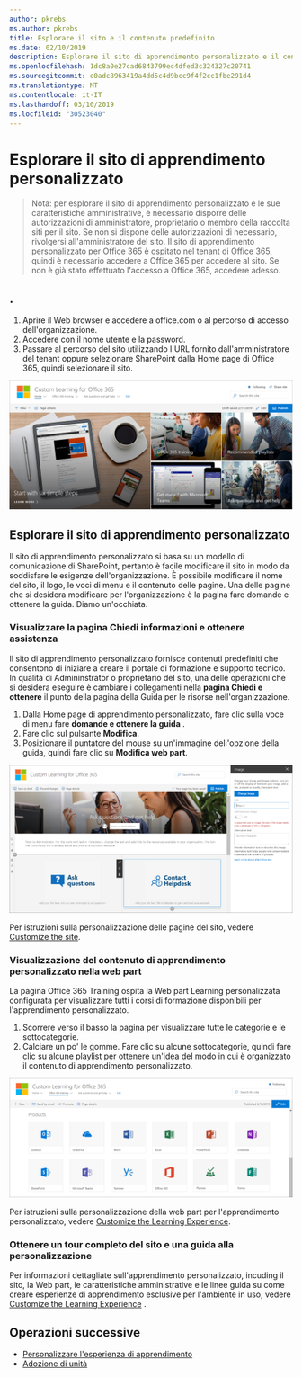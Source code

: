 ```yaml
---
author: pkrebs
ms.author: pkrebs
title: Esplorare il sito e il contenuto predefinito
ms.date: 02/10/2019
description: Esplorare il sito di apprendimento personalizzato e il contenuto predefinito
ms.openlocfilehash: 1dc8a0e27cad6843799ec4dfed3c324327c20741
ms.sourcegitcommit: e0adc8963419a4dd5c4d9bcc9f4f2cc1fbe291d4
ms.translationtype: MT
ms.contentlocale: it-IT
ms.lasthandoff: 03/10/2019
ms.locfileid: "30523040"
---
```

# <a name="explore-the-custom-learning-site"></a>Esplorare il sito di apprendimento personalizzato

> Nota: per esplorare il sito di apprendimento personalizzato e le sue caratteristiche amministrative, è necessario disporre delle autorizzazioni di amministratore, proprietario o membro della raccolta siti per il sito. Se non si dispone delle autorizzazioni di necessario, rivolgersi all'amministratore del sito. Il sito di apprendimento personalizzato per Office 365 è ospitato nel tenant di Office 365, quindi è necessario accedere a Office 365 per accedere al sito. Se non è già stato effettuato l'accesso a Office 365, accedere adesso. 

## <a name="sign-in-to-office-365"></a>. 

1.  Aprire il Web browser e accedere a office.com o al percorso di accesso dell'organizzazione. 
2.  Accedere con il nome utente e la password.
3.  Passare al percorso del sito utilizzando l'URL fornito dall'amministratore del tenant oppure selezionare SharePoint dalla Home page di Office 365, quindi selezionare il sito. 

![CG-Introducing. png](media/cg-introducing.png)

## <a name="explore-the-custom-learning-site"></a>Esplorare il sito di apprendimento personalizzato

Il sito di apprendimento personalizzato si basa su un modello di comunicazione di SharePoint, pertanto è facile modificare il sito in modo da soddisfare le esigenze dell'organizzazione. È possibile modificare il nome del sito, il logo, le voci di menu e il contenuto delle pagine. Una delle pagine che si desidera modificare per l'organizzazione è la pagina fare domande e ottenere la guida. Diamo un'occhiata.

### <a name="view-the-ask-questions-and-get-help-page"></a>Visualizzare la pagina Chiedi informazioni e ottenere assistenza

Il sito di apprendimento personalizzato fornisce contenuti predefiniti che consentono di iniziare a creare il portale di formazione e supporto tecnico. In qualità di Admininstrator o proprietario del sito, una delle operazioni che si desidera eseguire è cambiare i collegamenti nella **pagina Chiedi e ottenere** il punto della pagina della Guida per le risorse nell'organizzazione. 

1.  Dalla Home page di apprendimento personalizzato, fare clic sulla voce di menu fare **domande e ottenere la guida** .
2.  Fare clic sul pulsante **Modifica**.
3.  Posizionare il puntatore del mouse su un'immagine dell'opzione della guida, quindi fare clic su **Modifica web part**.

![CG-EDITHELP. png](media/cg-edithelp.png)

Per istruzioni sulla personalizzazione delle pagine del sito, vedere [Customize the site](custom_edithelp.md).

### <a name="view-the-custom-learning-content-in-the-web-part"></a>Visualizzazione del contenuto di apprendimento personalizzato nella web part
La pagina Office 365 Training ospita la Web part Learning personalizzata configurata per visualizzare tutti i corsi di formazione disponibili per l'apprendimento personalizzato. 

1. Scorrere verso il basso la pagina per visualizzare tutte le categorie e le sottocategorie.
2. Calciare un po' le gomme. Fare clic su alcune sottocategorie, quindi fare clic su alcune playlist per ottenere un'idea del modo in cui è organizzato il contenuto di apprendimento personalizzato. 

![CG-gotoall. png](media/cg-gotoall.png)

Per istruzioni sulla personalizzazione della web part per l'apprendimento personalizzato, vedere [Customize the Learning Experience](custom_overview.md).

### <a name="get-a-complete-site-tour-and-customization-guidance"></a>Ottenere un tour completo del sito e una guida alla personalizzazione
Per informazioni dettagliate sull'apprendimento personalizzato, incuding il sito, la Web part, le caratteristiche amministrative e le linee guida su come creare esperienze di apprendimento esclusive per l'ambiente in uso, vedere [Customize the Learning Experience](custom_overview.md) .

## <a name="next-steps"></a>Operazioni successive
- [Personalizzare l'esperienza di apprendimento](custom_overview.md)
- [Adozione di unità](driveadoption.md) 
